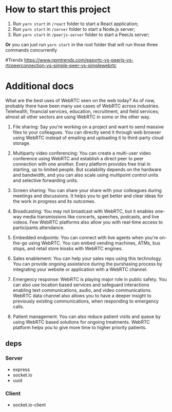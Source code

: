 # How to start this project
1. Run `yarn start` in `/react` folder to start a React application;
2. Run `yarn start` in `/server` folder to start a Node.js server;
3. Run `yarn start` in `/peerjs-server` folder to start a PeerJs server;

**Or** you can just run `yarn start` in the root folder that will run those three commands concurrently

#Trends
https://www.npmtrends.com/easyrtc-vs-peerjs-vs-rtcpeerconnection-vs-simple-peer-vs-simplewebrtc

# Additional docs
What are the best uses of WebRTC seen on the web today?
As of now, probably there have been many use cases of WebRTC across industries. Telehealth, financial services, education, recruitment, and field services; almost all other sectors are using WebRTC in some or the other way.

1. File sharing: Say you're working on a project and want to send massive files to your colleagues. You can directly send it through web browser using WebRTC instead of emailing and uploading it to third-party cloud storage.

2. Multiparty video conferencing: You can create a multi-user video conference using WebRTC and establish a direct peer to peer connection with one another. Every platform provides free trial in starting, up to limited people. But scalability depends on the hardware and bandwidth, and you can also scale using multipoint control units and selective forwarding units.

3. Screen sharing: You can share your share with your colleagues during meetings and discussions. It helps you to get better and clear ideas for the work in progress and its outcomes.

4. Broadcasting: You may not broadcast with WebRTC, but it enables one-way media transmissions like concerts, speeches, podcasts, and live videos. Few WebRTC platforms also allow you with real-time access to participants attendance.

5. Embedded endpoints: You can connect with live agents when you're on-the-go using WebRTC. You can embed vending machines, ATMs, bus stops, and retail store kiosks with WebRTC engines.

6. Sales enablement: You can help your sales reps using this technology. You can provide ongoing assistance during the purshasing process by integrating your website or application with a WebRTC channel.

7. Emergency response: WebRTC is playing major role in public safety. You can also use location based services and safeguard interactions enabling text communications, audio, and video communications. WebRTC data channel also allows you to have a deeper insight to previously existing communications, when responding to emergency calls.

8. Patient management: You can also reduce patient visits and queue by using WebRTC based solutions for ongoing treatments. WebRTC platform helps you to give more time to higher priority patients.

## deps

### Server
- express
- socket.io
- uuid

### Client
- socket.io-client

